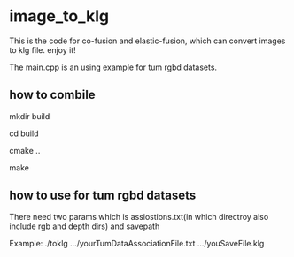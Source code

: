 # image_to_klg
This is the code for co-fusion and elastic-fusion, which can convert images to klg file. enjoy it! 

The main.cpp is an using example for tum rgbd datasets.


## how to combile
mkdir build

cd build

cmake ..

make

## how to use for tum rgbd datasets
There need two params which is assiostions.txt(in which directroy also include rgb and depth dirs) and savepath

Example: ./toklg   .../yourTumDataAssociationFile.txt   .../youSaveFile.klg
